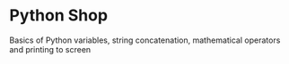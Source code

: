 # Python Shop

Basics of Python variables, string concatenation, mathematical operators and printing to screen 